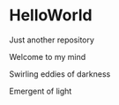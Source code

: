 # HelloWorld
Just another repository

Welcome to my mind

Swirling eddies of darkness

Emergent of light
